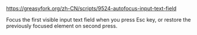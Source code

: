 https://greasyfork.org/zh-CN/scripts/9524-autofocus-input-text-field

Focus the first visible input text field when you press Esc key, or restore the previously focused element on second press.

